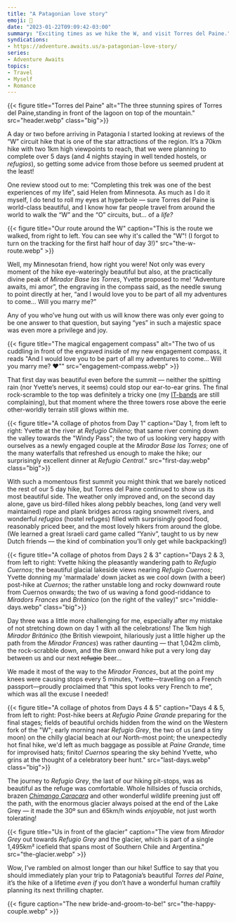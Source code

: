```yaml
---
title: "A Patagonian love story"
emoji: 🗻
date: "2023-01-22T09:09:42-03:00"
summary: "Exciting times as we hike the W, and visit Torres del Paine."
syndications:
- https://adventure.awaits.us/a-patagonian-love-story/
series:
- Adventure Awaits
topics:
- Travel
- Myself
- Romance
---
```


{{< figure title="Torres del Paine" alt="The three stunning spires of Torres del Paine,standing in front of the lagoon on top of the mountain." src="header.webp" class="big">}}

A day or two before arriving in Patagonia I started looking at reviews of the “W” circuit hike that is one of the star attractions of the region. It’s a 70km hike with two 1km high viewpoints to reach, that we were planning to complete over 5 days (and 4 nights staying in well tended hostels, or _refugios_), so getting some advice from those before us seemed prudent at the least!

One review stood out to me: “Completing this trek was one of the best experiences of my life”, said Helen from Minnesota. As much as I do it myself, I do tend to roll my eyes at hyperbole — sure Torres del Paine is world-class beautiful, and I know how far people travel from around the world to walk the “W” and the “O” circuits, but… of a _life?_

{{< figure title="Our route around the W" caption="This is the route we walked, from right to left. You can see why it's called the \"W\"! (I forgot to turn on the tracking for the first half hour of day 3!)" src="the-w-route.webp" >}}

Well, my Minnesotan friend, how right you were! Not only was every moment of the hike eye-wateringly beautiful but also, at the practically divine peak of _Mirador Base las Torres_, Yvette proposed to me! “Adventure awaits, mi amor”, the engraving in the compass said, as the needle swung to point directly at her, “and I would love you to be part of all my adventures to come… Will you marry me?”

Any of you who’ve hung out with us will know there was only ever going to be one answer to that question, but saying “yes” in such a majestic space was even more a privilege and joy.

{{< figure title="The magical engagement compass" alt="The two of us cuddling in front of the engraved inside of my new engagement compass, it reads \"And I would love you to be part of all my adventures to come… Will you marry me? ❤️\"" src="engagement-compass.webp" >}}

That first day was beautiful even before the summit — neither the spitting rain (nor Yvette’s nerves, it seems) could stop our ear-to-ear grins. The final rock-scramble to the top was definitely a tricky one (my [IT-bands](https://en.wikipedia.org/wiki/Iliotibial_tract) are still complaining), but that moment where the three towers rose above the eerie other-worldly terrain still glows within me.

{{< figure title="A collage of photos from Day 1" caption="Day 1, from left to right: Yvette at the river at _Refugio Chileno_; that same river coming down the valley towards the \"Windy Pass\"; the two of us looking very happy with ourselves as a newly engaged couple at the _Mirador Base las Torres_; one of the many waterfalls that refreshed us enough to make the hike; our surprisingly excellent dinner at _Refugio Central_." src="first-day.webp" class="big">}}

With such a momentous first summit you might think that we barely noticed the rest of our 5 day hike, but Torres del Paine continued to show us its most beautiful side. The weather only improved and, on the second day alone, gave us bird-filled hikes along pebbly beaches, long (and very well maintained) rope and plank bridges across raging snowmelt rivers, and wonderful _refugios_ (hostel refuges) filled with surprisingly good food, reasonably priced beer, and the most lovely hikers from around the globe. (We learned a great Israeli card game called “Yaniv”, taught to us by new Dutch friends — the kind of combination you’ll only get while backpacking!)

{{< figure title="A collage of photos from Days 2 & 3" caption="Days 2 & 3, from left to right: Yvette hiking the pleasantly wandering path to _Refugio Cuernos_; the beautiful glacial lakeside views nearing _Refugio Cuernos_; Yvette donning my 'marmalade' down jacket as we cool down (with a beer) post-hike at _Cuernos_; the rather unstable long and rocky downward route from Cuernos onwards; the two of us waving a fond good-riddance to _Miradors Frances_ and _Británico_ (on the right of the valley)" src="middle-days.webp" class="big">}}

Day three was a little more challenging for me, especially after my mistake of not stretching down on day 1 with all the celebrations! The 1km high _Mirador Británico_ (the British viewpoint, hilariously just a little higher up the path from the _Mirador Frances_) was rather daunting — that 1,042m climb, the rock-scrabble down, and the 8km onward hike put a very long day between us and our next ~~refugio~~ beer…

We made it most of the way to the _Mirador Frances_, but at the point my knees were causing stops every 5 minutes, Yvette—travelling on a French passport—proudly proclaimed that “this spot looks very French to me”, which was all the excuse I needed!

{{< figure title="A collage of photos from Days 4 & 5" caption="Days 4 & 5, from left to right: Post-hike beers at _Refugio Paine Grande_ preparing for the final stages; fields of beautiful orchids hidden from the wind on the Western fork of the \"W\"; early morning near _Refugio Grey_, the two of us (and a tiny moon) on the chilly glacial beach at our North-most point; the unexpectedly hot final hike, we'd left as much baggage as possible at _Paine Grande_, time for improvised hats; finito! _Cuernos_ spearing the sky behind Yvette, who grins at the thought of a celebratory beer hunt." src="last-days.webp" class="big">}}

The journey to _Refugio Grey_, the last of our hiking pit-stops, was as beautiful as the refuge was comfortable. Whole hillsides of fuscia orchids, brazen _[Chimango Caracara](https://en.wikipedia.org/wiki/Chimango_caracara)_ and other wonderful wildlife preening just off the path, with the enormous glacier always poised at the end of the Lake Grey — it made the 30º sun and 65km/h winds _enjoyable_, not just worth tolerating!

{{< figure title="Us in front of the glacier" caption="The view from _Mirador Grey_ out towards _Refugio Grey_ and the glacier, which is part of a single 1,495km² icefield that spans most of Southern Chile and Argentina." src="the-glacier.webp" >}}

Wow, I’ve rambled on almost longer than our hike! Suffice to say that you should immediately plan your trip to Patagonia’s beautiful _Torres del Paine_, it’s the hike of a lifetime _even if_ you don’t have a wonderful human craftily planning its next thrilling chapter.

{{< figure caption="The new bride-and-groom-to-be!" src="the-happy-couple.webp" >}}
